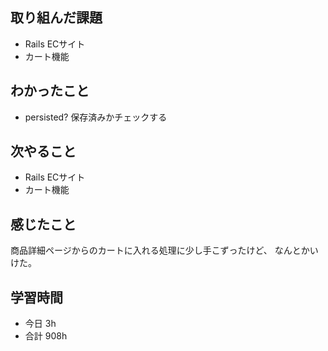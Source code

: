 ## 取り組んだ課題
- Rails ECサイト
- カート機能

## わかったこと
-  persisted?  保存済みかチェックする

## 次やること
- Rails ECサイト
- カート機能

## 感じたこと
商品詳細ページからのカートに入れる処理に少し手こずったけど、
なんとかいけた。

## 学習時間
- 今日 3h
- 合計 908h

